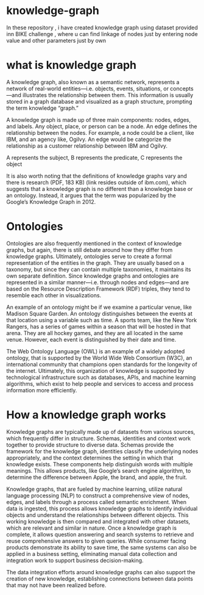 # knowledge-graph
In these repository , i have created knowledge graph using dataset provided inn BIKE challenge , where u can find linkage of nodes just by entering node value and other parameters just by own
# what is knowledge graph
A knowledge graph, also known as a semantic network, represents a network of real-world entities—i.e. objects, events, situations, or concepts—and illustrates the relationship between them. This information is usually stored in a graph database and visualized as a graph structure, prompting the term knowledge “graph.”

A knowledge graph is made up of three main components: nodes, edges, and labels. Any object, place, or person can be a node. An edge defines the relationship between the nodes. For example, a node could be a client, like IBM, and an agency like, Ogilvy. An edge would be categorize the relationship as a customer relationship between IBM and Ogilvy.

A represents the subject, B represents the predicate, C represents the object

It is also worth noting that the definitions of knowledge graphs vary and there is research (PDF, 183 KB) (link resides outside of ibm.com), which suggests that a knowledge graph is no different than a knowledge base or an ontology. Instead, it argues that the term was popularized by the Google’s Knowledge Graph in 2012.

# Ontologies
Ontologies are also frequently mentioned in the context of knowledge graphs, but again, there is still debate around how they differ from knowledge graphs. Ultimately, ontologies serve to create a formal representation of the entities in the graph. They are usually based on a taxonomy, but since they can contain multiple taxonomies, it maintains its own separate definition. Since knowledge graphs and ontologies are represented in a similar manner—i.e. through nodes and edges—and are based on the Resource Description Framework (RDF) triples, they tend to resemble each other in visualizations.

An example of an ontology might be if we examine a particular venue, like Madison Square Garden. An ontology distinguishes between the events at that location using a variable such as time. A sports team, like the New York Rangers, has a series of games within a season that will be hosted in that arena. They are all hockey games, and they are all located in the same venue. However, each event is distinguished by their date and time.

The Web Ontology Language (OWL) is an example of a widely adopted ontology, that is supported by the World Wide Web Consortium (W3C), an international community that champions open standards for the longevity of the internet.  Ultimately, this organization of knowledge is supported by technological infrastructure such as databases, APIs, and machine learning algorithms, which exist to help people and services to access and process information more efficiently.

 # How a knowledge graph works
Knowledge graphs are typically made up of datasets from various sources, which frequently differ in structure. Schemas, identities and context work together to provide structure to diverse data. Schemas provide the framework for the knowledge graph, identities classify the underlying nodes appropriately, and the context determines the setting in which that knowledge exists. These components help distinguish words with multiple meanings. This allows products, like Google’s search engine algorithm, to determine the difference between Apple, the brand, and apple, the fruit.

Knowledge graphs, that are fueled by machine learning, utilize natural language processing (NLP) to construct a comprehensive view of nodes, edges, and labels through a process called semantic enrichment. When data is ingested, this process allows knowledge graphs to identify individual objects and understand the relationships between different objects. This working knowledge is then compared and integrated with other datasets, which are relevant and similar in nature. Once a knowledge graph is complete, it allows question answering and search systems to retrieve and reuse comprehensive answers to given queries. While consumer facing products demonstrate its ability to save time, the same systems can also be applied in a business setting, eliminating manual data collection and integration work to support business decision-making.

The data integration efforts around knowledge graphs can also support the creation of new knowledge, establishing connections between data points that may not have been realized before.

